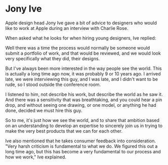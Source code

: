 # Jony Ive 

Apple design head Jony Ive gave a bit of advice to designers who would like to work at Apple during an interview with Charlie Rose.

When asked what he looks for when hiring young designers, Ive replied:

Well there was a time the process would normally be someone would submit a portfolio of work, and that would be reviewed, and we would look very specifically what they did, their designs.

But I've always been more interested in the way people see the world. This is actually a long time ago now, it was probably 9 or 10 years ago. I arrived late, we were interviewing this guy, and I was late, and I didn't want to be rude, so I stood outside the conference room.

I listened to him, not describe his work, but describe the world as he saw it. And there was a sensitivity that was breathtaking, and you could hear a pin drop, and without seeing one drawing, or one model, or anything he had done, decided we must hire this guy.

So to me, it's just how we see the world, and to share that ambition based on an understanding to develop an expertise to sincerely join us in trying to make the very best products that we can for each other.


Ive also mentioned that he takes consumer feedback into consideration. "Very harsh criticism is fundamental to what we do. We figured this out a long time ago, but this has become a very fundamental to our process and how we work," Ive explained.

